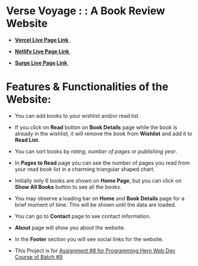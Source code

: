 # Verse Voyage : : A Book Review Website

- [**Vercel Live Page Link** ](https://nhb-verse-voyage.vercel.app/)

- [**Netlify Live Page Link** ](https://nhb-verse-voyage.netlify.app/)

- [**Surge Live Page Link** ](https://nhb-verse-voyage.surge.sh/)

# Features & Functionalities of the Website:
- You can add books to your wishlist and/or read list.
- If you click on **Read** button on **Book Details** page while the book is already in the wishlist, it will remove the book from **Wishlist** and add it to **Read List**.
- You can sort books by *rating*, *number of pages* or *publishing year*.
- In **Pages to Read** page you can see the number of pages you read from your read book list in a charming triangular shaped chart.
- Initially only 6 books are shown on **Home Page**, but you can click on **Show All Books** button to see all the books.
- You may observe a loading bar on **Home** and **Book Details** page for a brief moment of time. This will be shown until the data are loaded.
- You can go to **Contact** page to see contact information.
- **About** page will show you about the website.
- In the **Footer** section you will see social links for the website.

- This Project is for [Assignment #8 for Programming Hero Web Dev Course of Batch #9](https://github.com/ProgrammingHero1/B9A8-Book-Review)
